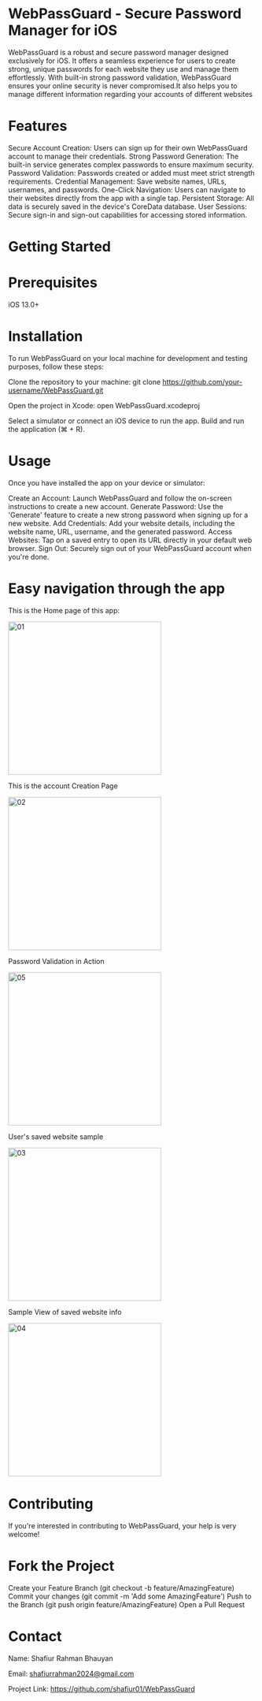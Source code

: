 # WebPassGuard - Secure Password Manager for iOS
WebPassGuard is a robust and secure password manager designed exclusively for iOS. It offers a seamless experience for users to create strong, unique passwords for each website they use and manage them effortlessly. With built-in strong password validation, WebPassGuard ensures your online security is never compromised.It also helps you to manage different information regarding your accounts of different websites

# Features
Secure Account Creation: Users can sign up for their own WebPassGuard account to manage their credentials.
Strong Password Generation: The built-in service generates complex passwords to ensure maximum security.
Password Validation: Passwords created or added must meet strict strength requirements.
Credential Management: Save website names, URLs, usernames, and passwords.
One-Click Navigation: Users can navigate to their websites directly from the app with a single tap.
Persistent Storage: All data is securely saved in the device's CoreData database.
User Sessions: Secure sign-in and sign-out capabilities for accessing stored information.

# Getting Started
# Prerequisites
iOS 13.0+

# Installation
To run WebPassGuard on your local machine for development and testing purposes, follow these steps:

Clone the repository to your machine:
git clone https://github.com/your-username/WebPassGuard.git

Open the project in Xcode:
open WebPassGuard.xcodeproj

Select a simulator or connect an iOS device to run the app.
Build and run the application (⌘ + R).

# Usage
Once you have installed the app on your device or simulator:

Create an Account: Launch WebPassGuard and follow the on-screen instructions to create a new account.
Generate Password: Use the 'Generate' feature to create a new strong password when signing up for a new website.
Add Credentials: Add your website details, including the website name, URL, username, and the generated password.
Access Websites: Tap on a saved entry to open its URL directly in your default web browser.
Sign Out: Securely sign out of your WebPassGuard account when you're done.

# Easy navigation through the app
This is the Home page of this app:

<img width="311" alt="01" src="https://github.com/shafiur01/WebPassGuard/assets/66236598/0a9a1b4f-1dde-46c8-948d-4dd07a3787f7">

This is the account Creation Page

<img width="311" alt="02" src="https://github.com/shafiur01/WebPassGuard/assets/66236598/c0ceca00-2af6-4532-b3e9-24c73a574f53">

Password Validation in Action

<img width="311" alt="05" src="https://github.com/shafiur01/WebPassGuard/assets/66236598/36ecf557-5fbe-4755-ad35-50504d2d84a3">

User's saved website sample

<img width="311" alt="03" src="https://github.com/shafiur01/WebPassGuard/assets/66236598/7841e2f4-1b83-488b-b124-32ce7b42d233">

Sample View of saved website info

<img width="311" alt="04" src="https://github.com/shafiur01/WebPassGuard/assets/66236598/c5f5878e-4e1f-4e4f-8cbb-26e85ce4ff3b">


# Contributing
If you're interested in contributing to WebPassGuard, your help is very welcome!

# Fork the Project
Create your Feature Branch (git checkout -b feature/AmazingFeature)
Commit your changes (git commit -m 'Add some AmazingFeature')
Push to the Branch (git push origin feature/AmazingFeature)
Open a Pull Request


# Contact
Name: Shafiur Rahman Bhauyan

Email: shafiurrahman2024@gmail.com

Project Link: https://github.com/shafiur01/WebPassGuard
